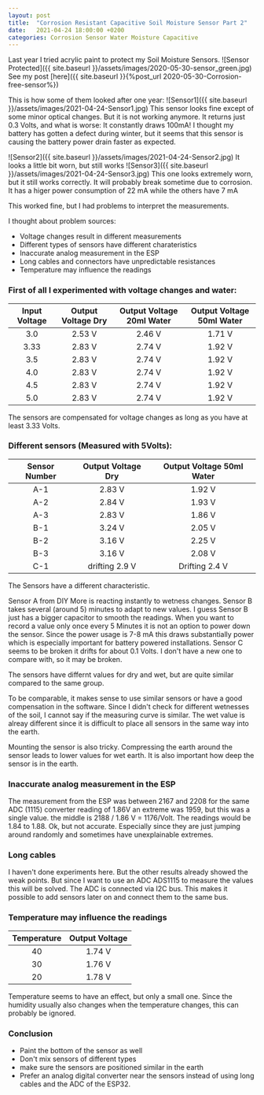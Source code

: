 ```yaml
---
layout: post
title:  "Corrosion Resistant Capacitive Soil Moisture Sensor Part 2"
date:   2021-04-24 18:00:00 +0200
categories: Corrosion Sensor Water Moisture Capacitive
---
```

Last year I tried acrylic paint to protect my Soil Moisture Sensors.
![Sensor Protected]({{ site.baseurl }}/assets/images/2020-05-30-sensor_green.jpg)
See my post [here]({{ site.baseurl }}{%post_url 2020-05-30-Corrosion-free-sensor%})
 
This is how some of them looked after one year:
![Sensor1]({{ site.baseurl }}/assets/images/2021-04-24-Sensor1.jpg)
This sensor looks fine except of some minor optical changes. But it is not working anymore. It returns just 0.3 Volts, and what is worse: It constantly draws 100mA! I thought my battery has gotten a defect during winter, but it seems that this sensor is causing the battery power drain faster as expected.

![Sensor2]({{ site.baseurl }}/assets/images/2021-04-24-Sensor2.jpg)
It looks a little bit worn, but still works
![Sensor3]({{ site.baseurl }}/assets/images/2021-04-24-Sensor3.jpg)
This one looks extremely worn, but it still works correctly. It will probably break sometime due to corrosion. It has a higer power consumption of 22 mA while the others have 7 mA

This worked fine, but I had problems to interpret the measurements. 

I thought about problem sources:
- Voltage changes result in different measurements
- Different types of sensors have different charateristics
- Inaccurate analog measurement in the ESP
- Long cables and connectors have unpredictable resistances
- Temperature may influence the readings

### First of all I experimented with voltage changes and water:

|  Input Voltage    | Output Voltage Dry | Output Voltage 20ml Water |Output Voltage 50ml Water |
|:-----------------:|:------------------:|:-------------------------:|:-----------------------:|
|     3.0           |      2.53 V        |       2.46 V              |       1.71 V            |
|     3.33          |      2.83 V        |       2.74 V              |       1.92 V            |
|     3.5           |      2.83 V        |       2.74 V              |       1.92 V            |
|     4.0           |      2.83 V        |       2.74 V              |       1.92 V            |
|     4.5           |      2.83 V        |       2.74 V              |       1.92 V            |
|     5.0           |      2.83 V        |       2.74 V              |       1.92 V            |

The sensors are compensated for voltage changes as long as you have at least 3.33 Volts. 

### Different sensors (Measured with 5Volts):

|  Sensor Number    | Output Voltage Dry |Output Voltage 50ml Water |
|:-----------------:|:------------------:|:-----------------------:|
|     A-1           |      2.83 V        |       1.92 V            |
|     A-2           |      2.84 V        |       1.93 V            |
|     A-3           |      2.83 V        |       1.86 V            |
|     B-1           |      3.24 V        |       2.05 V            |
|     B-2           |      3.16 V        |       2.25 V            |
|     B-3           |      3.16 V        |       2.08 V            |
|     C-1           |  drifting 2.9 V    |  Drifting  2.4 V        |

The Sensors have a different characteristic. 

Sensor A from DIY More is reacting instantly to wetness changes. Sensor B takes several (around 5) minutes to adapt to new values. I guess Sensor B just has a bigger capacitor to smooth the readings. When you want to record a value only once every 5 Minutes it is not an option to power down the sensor. Since the power usage is 7-8 mA this draws substantially power which is especially important for battery powered installations.
Sensor C seems to be broken it drifts for about 0.1 Volts. I don't have a new one to compare with, so it may be broken.

 The sensors have differnt values for dry and wet, but are quite similar compared to the same group. 

To be comparable, it makes sense to use similar sensors or have a good compensation in the software. Since I didn't check for different wetnesses of the soil, I cannot say if the measuring curve is similar. The wet value is alreay different since it is difficult to place all sensors in the same way into the earth.

Mounting the sensor is also tricky. Compressing the earth around the sensor leads to lower values for wet earth. It is also important how deep the sensor is in the earth.

### Inaccurate analog measurement in the ESP

The measurement from the ESP was between 2167 and 2208  for the same ADC (1115) converter reading of 1.86V an extreme was 1959, but this was a single value. the middle is 2188 / 1.86 V = 1176/Volt. The readings would be 1.84 to 1.88. Ok, but not accurate. Especially since they are just jumping around randomly and sometimes have unexplainable extremes.

### Long cables
I haven't done experiments here. But the other results already showed the weak points. But since I want to use an ADC ADS1115 to measure the values this will be solved. The ADC is connected via I2C bus. This makes it possible to add sensors later on and connect them to the same bus.

### Temperature may influence the readings


|  Temperature     | Output Voltage |
|:-----------------:|:-------------:|
|     40            |      1.74 V   |
|     30            |      1.76 V   |
|     20            |      1.78 V   |

Temperature seems to have an effect, but only a small one. Since the humidity usually also changes when the temperature changes, this can probably be ignored.


### Conclusion
- Paint the bottom of the sensor as well
- Don't mix sensors of different types
- make sure the sensors are positioned similar in the earth
- Prefer an analog digital converter near the sensors instead of using long cables and the ADC of the ESP32.